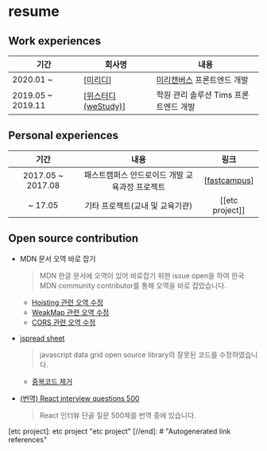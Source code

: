 # resume

## Work experiences

| 기간              | 회사명                | 내용                                                            |
| ----------------- | --------------------- | --------------------------------------------------------------- |
| 2020.01 ~         | [[미리디]]            | [미리캔버스](https://www.miricanvas.com/design) 프론트엔드 개발 |
| 2019.05 ~ 2019.11 | [[위스터디(weStudy)]] | 학원 관리 솔루션 Tims 프론트엔드 개발                           |

## Personal experiences

|       기간        |                      내용                      |      링크       |
| :---------------: | :--------------------------------------------: | :-------------: |
| 2017.05 ~ 2017.08 | 패스트캠퍼스 안드로이드 개발 교육과정 프로젝트 | [[fastcampus]]  |
|      ~ 17.05      |        기타 프로젝트(교내 및 교육기관)         | [[etc project]] |

## Open source contribution

- MDN 문서 오역 바로 잡기

  > MDN 한글 문서에 오역이 있어 바로잡기 위한 issue open을 하여 한국 MDN community contributor를 통해 오역을 바로 잡았습니다.

  - [Hoisting 관련 오역 수정](https://github.com/mdn/translated-content/issues/2335)
  - [WeakMap 관련 오역 수정](https://github.com/mdn/translated-content/issues/2296)
  - [CORS 관련 오역 수정](https://github.com/mdn/translated-content/issues/1323)

- [jspread sheet](https://github.com/jspreadsheet/ce)

  > javascript data grid open source library의 잘못된 코드를 수정하였습니다.

  - [중복코드 제거](https://github.com/jspreadsheet/ce/pull/1305)

- [(번역) React interview questions 500](https://github.com/jhlee910609/reactjs-interview-questions)
  > React 인터뷰 단골 질문 500제를 번역 중에 있습니다.

[//begin]: # "Autogenerated link references for markdown compatibility"
[미리디]: 미리디 "미리디"
[위스터디(weStudy)]: 위스터디(weStudy) "위스터디(weStudy)"
[fastcampus]: fastcampus "fastcampus"
[etc project]: etc project "etc project"
[//end]: # "Autogenerated link references"
